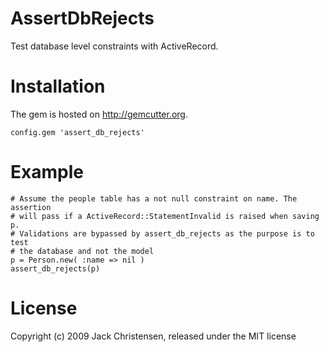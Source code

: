 AssertDbRejects
===============

Test database level constraints with ActiveRecord.


Installation
============

The gem is hosted on http://gemcutter.org.

    config.gem 'assert_db_rejects'

Example
=======

    # Assume the people table has a not null constraint on name. The assertion
    # will pass if a ActiveRecord::StatementInvalid is raised when saving p.
    # Validations are bypassed by assert_db_rejects as the purpose is to test
    # the database and not the model
    p = Person.new( :name => nil )
    assert_db_rejects(p)

License
=======    
    
Copyright (c) 2009 Jack Christensen, released under the MIT license
